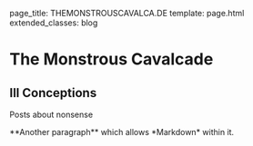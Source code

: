 page_title: THEMONSTROUSCAVALCA.DE
template: page.html
extended_classes: blog

# The Monstrous Cavalcade

## Ill Conceptions
Posts about nonsense
<p class='specialParagraph' markdown='1'>
  **Another paragraph** which allows *Markdown* within it.
</p>

